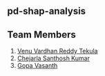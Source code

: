 ## pd-shap-analysis

## Team Members
1. [Venu Vardhan Reddy Tekula](https://github.com/vchrombie)
2. [Chejarla Santhosh Kumar](https://github.com/chsantoshkumar211)
3. [Gopa Vasanth](https://github.com/gopavasanth)

